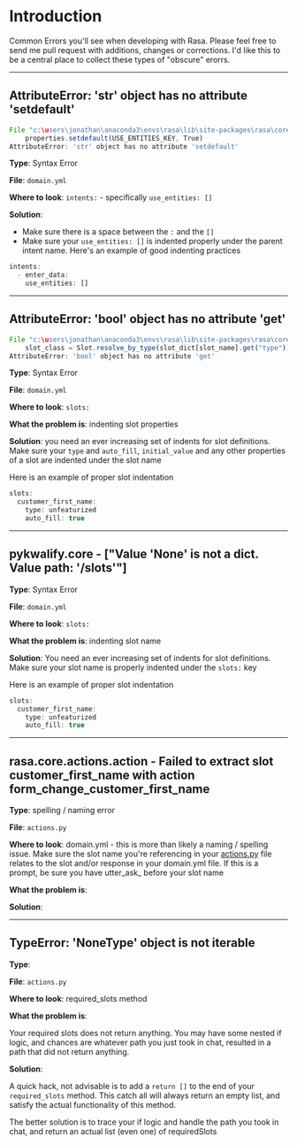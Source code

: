 # Introduction

Common Errors you'll see when developing with Rasa.
Please feel free to send me pull request with additions, changes or corrections.  I'd like this to be a central place to collect these types of "obscure" erorrs.

---

## AttributeError: 'str' object has no attribute 'setdefault'

```jsx
File "c:\users\jonathan\anaconda3\envs\rasa\lib\site-packages\rasa\core\domain.py", line 290, in _transform_intent_properties_for_internal_use
    properties.setdefault(USE_ENTITIES_KEY, True)
AttributeError: 'str' object has no attribute 'setdefault'
```

**Type**: Syntax Error

**File**: `domain.yml`

**Where to look**: `intents:`   - specifically `use_entities: []`

**Solution**:

- Make sure there is a space between the `:` and the `[]`
- Make sure your `use_entities: []` is indented properly under the parent intent name.
Here's an example of good indenting practices

```jsx
intents:
  - enter_data:
    use_entities: []
```

---

## AttributeError: 'bool' object has no attribute 'get'

```jsx
File "c:\users\jonathan\anaconda3\envs\rasa\lib\site-packages\rasa\core\domain.py", line 265, in collect_slots
    slot_class = Slot.resolve_by_type(slot_dict[slot_name].get("type"))
AttributeError: 'bool' object has no attribute 'get'
```

**Type**: Syntax Error

**File**: `domain.yml`

**Where to look**: `slots:`

**What the problem is**: indenting slot properties

**Solution**: you need an ever increasing set of indents for slot definitions.  Make sure your `type` and `auto_fill`, `initial_value` and any other properties of a slot are indented under the slot name

Here is an example of proper slot indentation

```jsx
slots:
  customer_first_name:
    type: unfeaturized
    auto_fill: true
```

---

## pykwalify.core - ["Value 'None' is not a dict. Value path: '/slots'"]

**Type**: Syntax Error

**File**: `domain.yml`

**Where to look**: `slots:`

**What the problem is**: indenting slot name

**Solution**: You need an ever increasing set of indents for slot definitions.  Make sure your slot name is properly indented under the `slots:` key

Here is an example of proper slot indentation

```jsx
slots:
  customer_first_name:
    type: unfeaturized
    auto_fill: true
```

---

## rasa.core.actions.action - Failed to extract slot customer_first_name with action form_change_customer_first_name

**Type**: spelling / naming error

**File**: `actions.py`

**Where to look**:  domain.yml - this is more than likely a naming / spelling issue.  Make sure the slot name you're referencing in your [actions.py](http://actions.py) file relates to the slot and/or response in your domain.yml file.  If this is a prompt, be sure you have utter_ask_ before your slot name

**What the problem is**:

**Solution**:

---

## TypeError: 'NoneType' object is not iterable

**Type**:

**File**: `actions.py`

**Where to look**:  required_slots method

**What the problem is**:

Your required slots does not return anything.  You may have some nested if logic, and chances are whatever path you just took in chat, resulted in a path that did not return anything.

**Solution**:

A quick hack, not advisable is to add a `return []` to the end of your `required_slots` method.  This catch all will always return an empty list, and satisfy the actual functionality of this method.

The better solution is to trace your if logic and handle the path you took in chat, and return an actual list (even one) of requiredSlots
